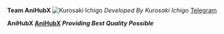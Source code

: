 <b> Team AniHubX </b>
![Kurosaki Ichigo](https://media.giphy.com/media/tDjFumobCMUj6/giphy.gif?cid=ecf05e47sta3cbqw9qxf2gtgsnsiijwoev9h8qiek90g3m3t&rid=giphy.gif&ct=g)
*Developed By Kurosaki Ichigo*
[Telegram]()

<b>AniHubX<b>
 [AniHubX](https://telegra.ph/file/a0d08a12385b09223c239.jpg)
*Providing Best Quality Possible*
